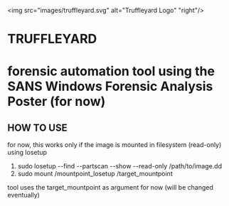 <img src="images/truffleyard.svg"  alt="Truffleyard Logo" "right"/>
# TRUFFLEYARD


# forensic automation tool using the SANS Windows Forensic Analysis Poster (for now)

## HOW TO USE
for now, this works only if the image is mounted in filesystem (read-only) using losetup
1. sudo losetup --find --partscan --show  --read-only /path/to/image.dd
2. sudo mount /mountpoint_losetup /target_mountpoint

tool uses the target_mountpoint as argument for now (will be changed eventually)

